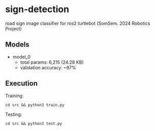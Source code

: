 # sign-detection

road sign image classifier for ros2 turtlebot (SomSem. 2024 Robotics Project)

## Models
- model_0
  - total params: 6,215 (24.28 KB)
  - validation accuracy: ~97%

## Execution 

Training:
```
cd src && python3 train.py
```

Testing:
```
cd src && python3 test.py
```
